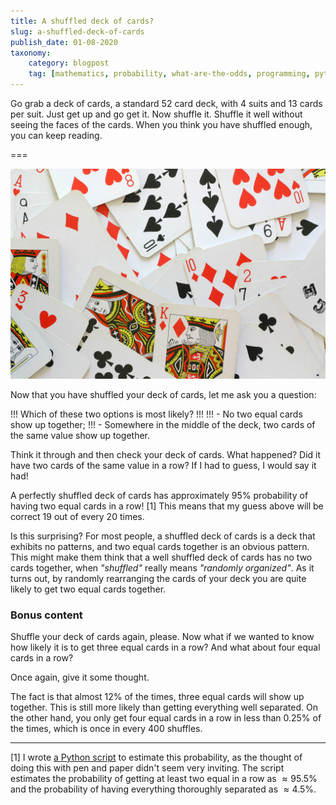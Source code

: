 ```yaml
---
title: A shuffled deck of cards?
slug: a-shuffled-deck-of-cards
publish_date: 01-08-2020
taxonomy:
    category: blogpost
    tag: [mathematics, probability, what-are-the-odds, programming, python, pocket maths]
---
```


Go grab a deck of cards, a standard $52$ card deck, with $4$ suits and $13$ cards per suit. Just get up and go get it. Now shuffle it.
Shuffle it well without seeing the faces of the cards. When you think you have shuffled enough, you can keep reading.

===

![Some cards](cards.jpg)

Now that you have shuffled your deck of cards, let me ask you a question:

!!! Which of these two options is most likely?
!!!
!!! - No two equal cards show up together;
!!! - Somewhere in the middle of the deck, two cards of the same value show up together.

Think it through and then check your deck of cards. What happened? Did it have two cards of the same value in a row? If I had to guess, I would say it had!

A perfectly shuffled deck of cards has approximately $95\%$ probability of having two equal cards in a row! [1]
This means that my guess above will be correct $19$ out of every $20$ times.

Is this surprising? For most people, a shuffled deck of cards is a deck that exhibits no patterns, and two equal cards together is an obvious pattern.
This might make them think that a well shuffled deck of cards has no two cards together, when _"shuffled"_ really means _"randomly organized"_.
As it turns out, by randomly rearranging the cards of your deck you are quite likely to get two equal cards together.

### Bonus content

Shuffle your deck of cards again, please. Now what if we wanted to know how likely it is to get three equal cards in a row?
And what about four equal cards in a row?

Once again, give it some thought.

The fact is that almost $12\%$ of the times, three equal cards will show up together. This is still more likely than getting everything well separated. 
On the other hand, you only get four equal cards in a row in less than $0.25\%$ of the times, which is once in every $400$ shuffles.

---

[1] I wrote [a Python script](https://github.com/RojerGS/projects/blob/master/whatAreTheOdds/shuffled_card_deck.py) to estimate this probability,
as the thought of doing this with pen and paper didn't seem very inviting. The script estimates the probability of getting at least two equal in a row as $\approx 95.5\%$ 
and the probability of having everything thoroughly separated as $\approx 4.5\%$.
